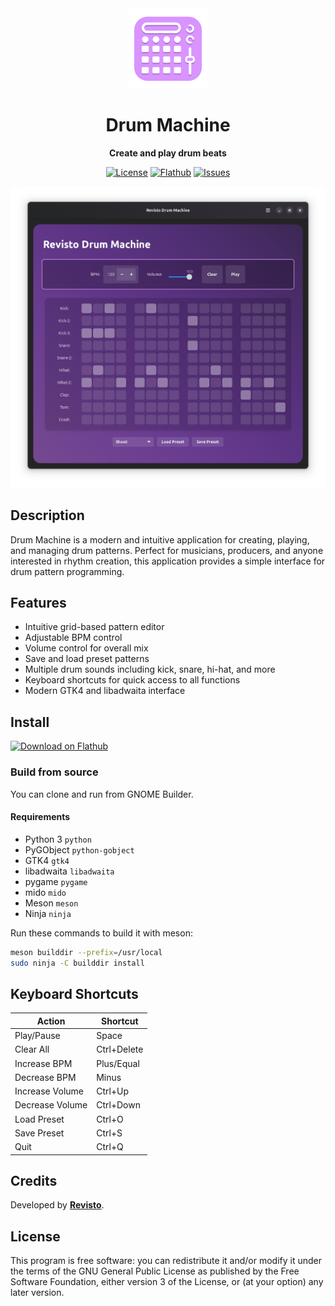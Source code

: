 [license-url]: https://github.com/revisto/drum-machine/blob/master/COPYING
[license-image]: https://img.shields.io/github/license/revisto/drum-machine.svg?style=for-the-badge
[flathub-url]: https://flathub.org/apps/io.github.revisto.drum-machine
[flathub-image]: https://img.shields.io/flathub/v/io.github.revisto.drum-machine?logo=flathub&style=for-the-badge
[issues-url]: https://github.com/revisto/drum-machine/issues
[issues-image]: https://img.shields.io/github/issues/revisto/drum-machine?style=for-the-badge

<div align="center">
  <img src="data/icons/hicolor/scalable/apps/io.github.revisto.drum-machine.svg" width="128" height="128">

  # Drum Machine

  **Create and play drum beats**

  [![License][license-image]][license-url]
  [![Flathub][flathub-image]][flathub-url]
  [![Issues][issues-image]][issues-url]

  <img src="data/screenshots/pattern-dark.png">
</div>

## Description
Drum Machine is a modern and intuitive application for creating, playing, and managing drum patterns. Perfect for musicians, producers, and anyone interested in rhythm creation, this application provides a simple interface for drum pattern programming.

## Features
- Intuitive grid-based pattern editor
- Adjustable BPM control
- Volume control for overall mix
- Save and load preset patterns 
- Multiple drum sounds including kick, snare, hi-hat, and more
- Keyboard shortcuts for quick access to all functions
- Modern GTK4 and libadwaita interface

## Install

<a href="https://flathub.org/apps/details/io.github.revisto.drum-machine">
<img width="200" alt="Download on Flathub" src="https://flathub.org/api/badge?svg&locale=en"/>
</a>

### Build from source

You can clone and run from GNOME Builder.

#### Requirements

- Python 3 `python`
- PyGObject `python-gobject`
- GTK4 `gtk4`
- libadwaita `libadwaita`
- pygame `pygame`
- mido `mido` 
- Meson `meson`
- Ninja `ninja`

Run these commands to build it with meson:
```bash
meson builddir --prefix=/usr/local
sudo ninja -C builddir install
```

## Keyboard Shortcuts

| Action | Shortcut |
|--------|----------|
| Play/Pause | Space |
| Clear All | Ctrl+Delete |
| Increase BPM | Plus/Equal |
| Decrease BPM | Minus |
| Increase Volume | Ctrl+Up |
| Decrease Volume | Ctrl+Down |
| Load Preset | Ctrl+O |
| Save Preset | Ctrl+S |
| Quit | Ctrl+Q |

## Credits
Developed by **[Revisto](https://github.com/revisto)**.

## License
This program is free software: you can redistribute it and/or modify it under the terms of the GNU General Public License as published by the Free Software Foundation, either version 3 of the License, or (at your option) any later version.
